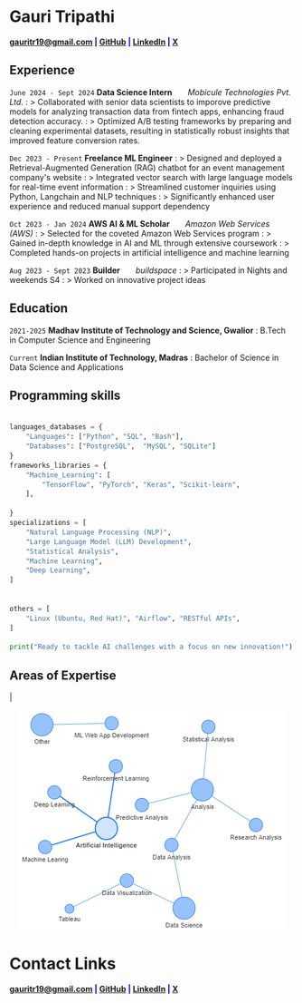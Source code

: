 # Gauri Tripathi

<span style="color:blue">**<a href="mailto:gauritr19@gmail.com">gauritr19@gmail.com</a>
|
<a href="https://github.com/Gauri-Tripathi" target="_blank">GitHub</a>
|
<a href="https://linkedin.com/in/gauri-tripathi-153078254" target="_blank">LinkedIn</a>
|
<a href="https://x.com/Gauri_the_great" target="_blank">X</a>**</span>


## **Experience**

`June 2024 - Sept 2024` **Data Science Intern**
&nbsp; &nbsp; &nbsp; _Mobicule Technologies Pvt. Ltd._
: > Collaborated with senior data scientists to imporove predictive models for analyzing transaction data from fintech apps, enhancing fraud detection accuracy.
: > Optimized A/B testing frameworks by preparing and cleaning experimental datasets, resulting in statistically robust insights that improved feature conversion rates.


`Dec 2023 - Present` **Freelance ML Engineer**
: > Designed and deployed a Retrieval-Augmented Generation (RAG) chatbot for an event management company's website
: > Integrated vector search with large language models for real-time event information
: > Streamlined customer inquiries using Python, Langchain and NLP techniques
: > Significantly enhanced user experience and reduced manual support dependency

`Oct 2023 - Jan 2024` **AWS AI & ML Scholar**
&nbsp; &nbsp; &nbsp; _Amazon Web Services (AWS)_
: > Selected for the coveted Amazon Web Services program
: > Gained in-depth knowledge in AI and ML through extensive coursework
: > Completed hands-on projects in artificial intelligence and machine learning

`Aug 2023 - Sept 2023` **Builder**
&nbsp; &nbsp; &nbsp; _buildspace_
: > Participated in Nights and weekends S4
: > Worked on innovative project ideas

## **Education**

`2021-2025` **Madhav Institute of Technology and Science, Gwalior**
: B.Tech in Computer Science and Engineering

`Current` **Indian Institute of Technology, Madras**
: Bachelor of Science in Data Science and Applications

## **Programming skills**

```python

languages_databases = {
    "Languages": ["Python", "SQL", "Bash"],
    "Databases": ["PostgreSQL",  "MySQL", "SQLite"]
}
frameworks_libraries = {
    "Machine_Learning": [
        "TensorFlow", "PyTorch", "Keras", "Scikit-learn",  
    ],

}
specializations = [
    "Natural Language Processing (NLP)",
    "Large Language Model (LLM) Development",  
    "Statistical Analysis",
    "Machine Learning",
    "Deep Learning",
]


others = [
    "Linux (Ubuntu, Red Hat)", "Airflow", "RESTful APIs", 
]

print("Ready to tackle AI challenges with a focus on new innovation!")
```


## **Areas of Expertise**

|

<p align="center"><img src="\assets\icons\expertise_graph.png"></p>





# **Contact Links**

<span style="color:blue">**<a href="mailto:gauritr19@gmail.com">gauritr19@gmail.com</a>
|
<a href="https://github.com/Gauri-Tripathi" target="_blank">GitHub</a>
|
<a href="https://linkedin.com/in/gauri-tripathi-153078254" target="_blank">LinkedIn</a>
|
<a href="https://x.com/Gauri_the_great" target="_blank">X</a>**</span>
